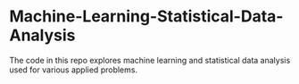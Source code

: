 Machine-Learning-Statistical-Data-Analysis
==========================================

The code in this repo explores machine learning and statistical data analysis used for various applied problems.
